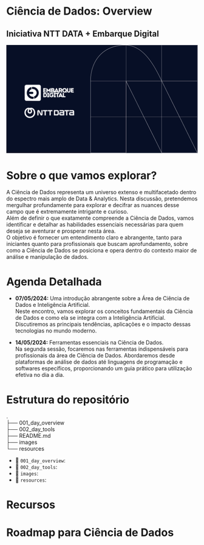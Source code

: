 # Ciência de Dados: Overview

## Iniciativa NTT DATA + Embarque Digital 
![](./images/ntt_embarque_2024.png)

# Sobre o que vamos explorar?
A Ciência de Dados representa um universo extenso e multifacetado dentro do espectro mais amplo de Data & Analytics. Nesta discussão, pretendemos mergulhar profundamente para explorar e decifrar as nuances desse campo que é extremamente intrigante e curioso. <br>
Além de definir o que exatamente compreende a Ciência de Dados, vamos identificar e detalhar as habilidades essenciais necessárias para quem deseja se aventurar e prosperar nesta área. <br>
O objetivo é fornecer um entendimento claro e abrangente, tanto para iniciantes quanto para profissionais que buscam aprofundamento, sobre como a Ciência de Dados se posiciona e opera dentro do contexto maior de análise e manipulação de dados.

# Agenda Detalhada

- **07/05/2024:** Uma introdução abrangente sobre a Área de Ciência de Dados e Inteligência Artificial. <br>
Neste encontro, vamos explorar os conceitos fundamentais da Ciência de Dados e como ela se integra com a Inteligência Artificial. Discutiremos as principais tendências, aplicações e o impacto dessas tecnologias no mundo moderno.

- **14/05/2024:** Ferramentas essenciais na Ciência de Dados. <br>
Na segunda sessão, focaremos nas ferramentas indispensáveis para profissionais da área de Ciência de Dados. Abordaremos desde plataformas de análise de dados até linguagens de programação e softwares específicos, proporcionando um guia prático para utilização efetiva no dia a dia.

# Estrutura do repositório
. <br>
├── 001_day_overview <br>
├── 002_day_tools <br>
├── README.md <br>
├── images <br>
└── resources <br>
- 📂 `001_day_overview`:
- 📂 `002_day_tools`:
- 📂 `images`:
- 📂 `resources`: 
# Recursos
# Roadmap para Ciência de Dados
